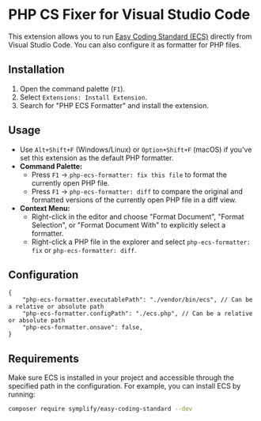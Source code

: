 # PHP CS Fixer for Visual Studio Code

This extension allows you to run [Easy Coding Standard (ECS)](https://github.com/symplify/easy-coding-standard) directly from Visual Studio Code. You can also configure it as formatter for PHP files.

## Installation

1. Open the command palette (`F1`).
2. Select `Extensions: Install Extension`.
3. Search for "PHP ECS Formatter" and install the extension.

## Usage

- Use `Alt+Shift+F` (Windows/Linux) or `Option+Shift+F` (macOS) if you've set this extension as the default PHP formatter.
- **Command Palette:**
  - Press `F1` -> `php-ecs-formatter: fix this file` to format the currently open PHP file.
  - Press `F1` -> `php-ecs-formatter: diff` to compare the original and formatted versions of the currently open PHP file in a diff view.
- **Context Menu:**
  - Right-click in the editor and choose "Format Document", "Format Selection", or "Format Document With" to explicitly select a formatter.
  - Right-click a PHP file in the explorer and select `php-ecs-formatter: fix` or `php-ecs-formatter: diff`.

## Configuration

```JSON5
{
    "php-ecs-formatter.executablePath": "./vendor/bin/ecs", // Can be a relative or absolute path
    "php-ecs-formatter.configPath": "./ecs.php", // Can be a relative or absolute path
    "php-ecs-formatter.onsave": false,
}
```

## Requirements

Make sure ECS is installed in your project and accessible through the specified path in the configuration. For example, you can install ECS by running:

```bash
composer require symplify/easy-coding-standard --dev
```
